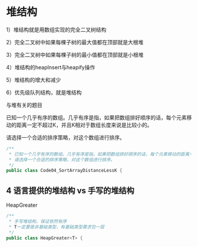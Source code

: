 # 堆结构

1）堆结构就是用数组实现的完全二叉树结构

2）完全二叉树中如果每棵子树的最大值都在顶部就是大根堆

3）完全二叉树中如果每棵子树的最小值都在顶部就是小根堆

4）堆结构的heapInsert与heapify操作

5）堆结构的增大和减少

6）优先级队列结构，就是堆结构



与堆有关的题目

已知一个几乎有序的数组。几乎有序是指，如果把数组排好顺序的话，每个元素移动的距离一定不超过K，并且K相对于数组长度来说是比较小的。

请选择一个合适的排序策略，对这个数组进行排序。

```java
/**
 * 已知一个几乎有序的数组。几乎有序是指，如果把数组排好顺序的话，每个元素移动的距离一定不超过K，并且K相对于数组长度来说是比较小的。
 * 请选择一个合适的排序策略，对这个数组进行排序。
 */
public class Code04_SortArrayDistanceLessK {

```



## 4 语言提供的堆结构 vs 手写的堆结构

HeapGreater

```java
/**
 * 手写堆结构，保证依然有序
 * T一定要是非基础类型，有基础类型需求包一层
 */
public class HeapGreater<T> {
```





